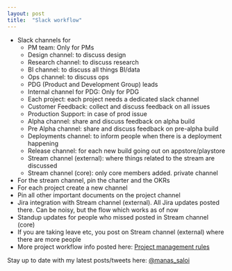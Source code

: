 ```yaml
---
layout: post
title:  "Slack workflow"
---
```


- Slack channels for
  - PM team: Only for PMs
  - Design channel: to discuss design
  - Research channel: to discuss research
  - BI channel: to discuss all things BI/data
  - Ops channel: to discuss ops
  - PDG (Product and Development Group) leads
  - Internal channel for PDG: Only for PDG
  - Each project: each project needs a dedicated slack channel
  - Customer Feedback: collect and discuss feedback on all issues
  - Production Support: in case of prod issue
  - Alpha channel: share and discuss feedback on alpha build
  - Pre Alpha channel: share and discuss feedback on pre-alpha build
  - Deployments channel: to inform people when there is a deployment happening
  - Release channel: for each new build going out on appstore/playstore
  - Stream channel (external): where things related to the stream are discussed
  - Stream channel (core): only core members added. private channel
- For the stream channel, pin the charter and the OKRs
- For each project create a new channel
- Pin all other important documents on the project channel
- Jira integration with Stream channel (external). All Jira updates posted there. Can be noisy, but the flow which works as of now
- Standup updates for people who missed posted in Stream channel (core)
- If you are taking leave etc, you post on Stream channel (external) where there are more people
- More project workflow info posted here: [Project management rules](https://manassaloi.com/2020/04/26/rules-project-management.html)

Stay up to date with my latest posts/tweets here: [@manas_saloi](http://twitter.com/manas_saloi)
